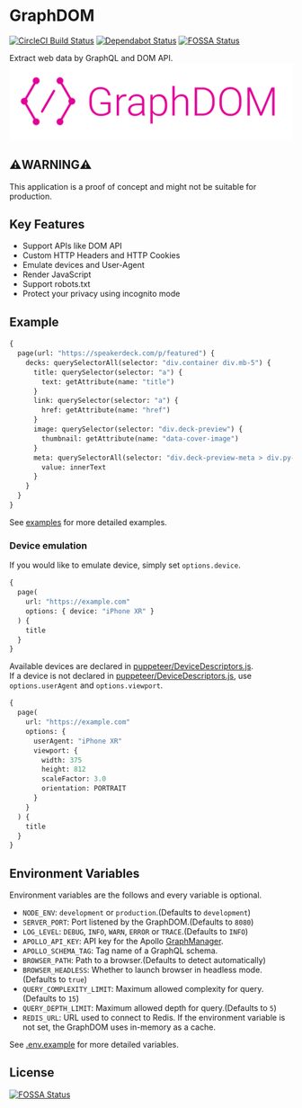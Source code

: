 # GraphDOM
[![CircleCI Build Status](https://circleci.com/gh/t28hub/graph-dom/tree/master.svg?style=shield&circle-token=af937781f52f3988d85743c0c65dac4602660765)](https://circleci.com/gh/t28hub/graph-dom/tree/master)
[![Dependabot Status](https://api.dependabot.com/badges/status?host=github&repo=t28hub/graph-dom&identifier=202957325)](https://app.dependabot.com/accounts/t28hub/repos/202957325)
[![FOSSA Status](https://app.fossa.com/api/projects/git%2Bgithub.com%2Ft28hub%2Fgraph-dom.svg?type=shield)](https://app.fossa.com/projects/git%2Bgithub.com%2Ft28hub%2Fgraph-dom?ref=badge_shield)

Extract web data by GraphQL and DOM API.
![GraphDOM Logo](logo.png)

## :warning:WARNING:warning:
This application is a proof of concept and might not be suitable for production.

## Key Features
* Support APIs like DOM API
* Custom HTTP Headers and HTTP Cookies
* Emulate devices and User-Agent
* Render JavaScript
* Support robots.txt
* Protect your privacy using incognito mode

## Example
```graphql
{
  page(url: "https://speakerdeck.com/p/featured") {
    decks: querySelectorAll(selector: "div.container div.mb-5") {
      title: querySelector(selector: "a") {
        text: getAttribute(name: "title")
      }
      link: querySelector(selector: "a") {
        href: getAttribute(name: "href")
      }
      image: querySelector(selector: "div.deck-preview") {
        thumbnail: getAttribute(name: "data-cover-image")
      }
      meta: querySelectorAll(selector: "div.deck-preview-meta > div.py-3") {
        value: innerText
      }
    }
  }
}
```
See [examples](./examples) for more detailed examples.

### Device emulation
If you would like to emulate device, simply set `options.device`.  
```graphql
{
  page(
    url: "https://example.com"
    options: { device: "iPhone XR" }
  ) {
    title
  }
}
```
Available devices are declared in [puppeteer/DeviceDescriptors.js](https://github.com/puppeteer/puppeteer/blob/v2.0.0/lib/DeviceDescriptors.js).  
If a device is not declared in [puppeteer/DeviceDescriptors.js](https://github.com/puppeteer/puppeteer/blob/v2.0.0/lib/DeviceDescriptors.js), use `options.userAgent` and `options.viewport`.
```graphql
{
  page(
    url: "https://example.com"
    options: { 
      userAgent: "iPhone XR"
      viewport: {
        width: 375
        height: 812
        scaleFactor: 3.0
        orientation: PORTRAIT
      }
    }
  ) {
    title
  }
}
```

## Environment Variables
Environment variables are the follows and every variable is optional.
* `NODE_ENV`: `development` or `production`.(Defaults to `development`)
* `SERVER_PORT`: Port listened by the GraphDOM.(Defaults to `8080`)
* `LOG_LEVEL`: `DEBUG`, `INFO`, `WARN`, `ERROR` or `TRACE`.(Defaults to `INFO`)
* `APOLLO_API_KEY`: API key for the Apollo [GraphManager](https://engine.apollographql.com/).
* `APOLLO_SCHEMA_TAG`: Tag name of a GraphQL schema.
* `BROWSER_PATH`: Path to a browser.(Defaults to detect automatically)
* `BROWSER_HEADLESS`: Whether to launch browser in headless mode.(Defaults to `true`) 
* `QUERY_COMPLEXITY_LIMIT`: Maximum allowed complexity for query.(Defaults to `15`)
* `QUERY_DEPTH_LIMIT`: Maximum allowed depth for query.(Defaults to `5`)
* `REDIS_URL`: URL used to connect to Redis. If the environment variable is not set, the GraphDOM uses in-memory as a cache.

See [.env.example](./.env.example) for more detailed variables.

## License
[![FOSSA Status](https://app.fossa.com/api/projects/git%2Bgithub.com%2Ft28hub%2Fgraph-dom.svg?type=large)](https://app.fossa.com/projects/git%2Bgithub.com%2Ft28hub%2Fgraph-dom?ref=badge_large)
